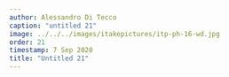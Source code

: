 ```yaml
---
author: Alessandro Di Tecco
caption: "untitled 21"
image: ../../../images/itakepictures/itp-ph-16-wd.jpg
order: 21
timestamp: 7 Sep 2020
title: "Untitled 21"
---
```

